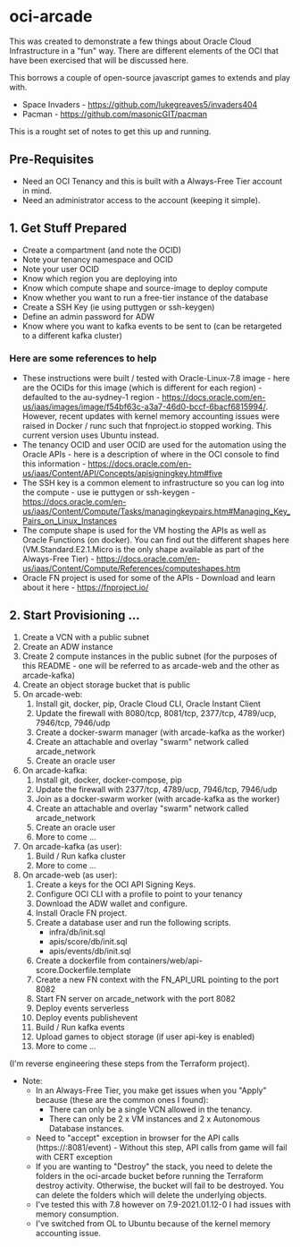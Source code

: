# oci-arcade

This was created to demonstrate a few things about Oracle Cloud Infrastructure in a "fun" way. There are different elements of the OCI that have been exercised that will be discussed here.

This borrows a couple of open-source javascript games to extends and play with.

- Space Invaders - https://github.com/lukegreaves5/invaders404
- Pacman - https://github.com/masonicGIT/pacman

This is a rought set of notes to get this up and running.

## Pre-Requisites

- Need an OCI Tenancy and this is built with a Always-Free Tier account in mind.
- Need an administrator access to the account (keeping it simple).

## 1. Get Stuff Prepared

- Create a compartment (and note the OCID)
- Note your tenancy namespace and OCID
- Note your user OCID
- Know which region you are deploying into
- Know which compute shape and source-image to deploy compute
- Know whether you want to run a free-tier instance of the database
- Create a SSH Key (ie using puttygen or ssh-keygen)
- Define an admin password for ADW
- Know where you want to kafka events to be sent to (can be retargeted to a different kafka cluster)

### Here are some references to help

- These instructions were built / tested with Oracle-Linux-7.8 image - here are the OCIDs for this image (which is different for each region) - defaulted to the au-sydney-1 region - https://docs.oracle.com/en-us/iaas/images/image/f54bf63c-a3a7-46d0-bccf-6bacf6815994/. However, recent updates with kernel memory accounting issues were raised in Docker / runc such that fnproject.io stopped working. This current version uses Ubuntu instead.
- The tenancy OCID and user OCID are used for the automation using the Oracle APIs - here is a description of where in the OCI console to find this information - https://docs.oracle.com/en-us/iaas/Content/API/Concepts/apisigningkey.htm#five
- The SSH key is a common element to infrastructure so you can log into the compute - use ie puttygen or ssh-keygen - https://docs.oracle.com/en-us/iaas/Content/Compute/Tasks/managingkeypairs.htm#Managing_Key_Pairs_on_Linux_Instances
- The compute shape is used for the VM hosting the APIs as well as Oracle Functions (on docker). You can find out the different shapes here (VM.Standard.E2.1.Micro is the only shape available as part of the Always-Free Tier) - https://docs.oracle.com/en-us/iaas/Content/Compute/References/computeshapes.htm
- Oracle FN project is used for some of the APIs - Download and learn about it here - https://fnproject.io/

## 2. Start Provisioning ...

1. Create a VCN with a public subnet
1. Create an ADW instance
1. Create 2 compute instances in the public subnet (for the purposes of this README - one will be referred to as arcade-web and the other as arcade-kafka)
1. Create an object storage bucket that is public
1. On arcade-web:
    1. Install git, docker, pip, Oracle Cloud CLI, Oracle Instant Client
    1. Update the firewall with 8080/tcp, 8081/tcp, 2377/tcp, 4789/ucp, 7946/tcp, 7946/udp
    1. Create a docker-swarm manager (with arcade-kafka as the worker)
    1. Create an attachable and overlay "swarm" network called arcade_network
    1. Create an oracle user
1. On arcade-kafka:
    1. Install git, docker, docker-compose, pip
    1. Update the firewall with 2377/tcp, 4789/ucp, 7946/tcp, 7946/udp
    1. Join as a docker-swarm worker (with arcade-kafka as the worker)
    1. Create an attachable and overlay "swarm" network called arcade_network
    1. Create an oracle user
    1. More to come ... 
1. On arcade-kafka (as user):
    1. Build / Run kafka cluster
    1. More to come ... 
1. On arcade-web (as user):
    1. Create a keys for the OCI API Signing Keys.
    1. Configure OCI CLI with a profile to point to your tenancy
    1. Download the ADW wallet and configure.
    1. Install Oracle FN project.
    1. Create a database user and run the following scripts.
        - infra/db/init.sql
        - apis/score/db/init.sql
        - apis/events/db/init.sql
    1. Create a dockerfile from containers/web/api-score.Dockerfile.template
    1. Create a new FN context with the FN_API_URL pointing to the port 8082
    1. Start FN server on arcade_network with the port 8082
    1. Deploy events serverless
    1. Deploy events publishevent
    1. Build / Run kafka events
    3. Upload games to object storage (if user api-key is enabled)
    1. More to come ... 

(I'm reverse engineering these steps from the Terraform project).

- Note:
  - In an Always-Free Tier, you make get issues when you "Apply" because (these are the common ones I found):
    - There can only be a single VCN allowed in the tenancy.
    - There can only be 2 x VM instances and 2 x Autonomous Database instances.
  - Need to "accept" exception in browser for the API calls (https://<compute-public-ip>:8081/event) - Without this step, API calls from game will fail with CERT exception
  - If you are wanting to "Destroy" the stack, you need to delete the folders in the oci-arcade bucket before running the Terraform destroy activity. Otherwise, the bucket will fail to be destroyed. You can delete the folders which will delete the underlying objects.
  - I've tested this with 7.8 however on 7.9-2021.01.12-0 I had issues with memory consumption.
  - I've switched from OL to Ubuntu because of the kernel memory accounting issue.
